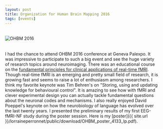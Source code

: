 ```yaml
---
layout: post
title: Organization for Human Brain Mapping 2016
tags: [events]
---
```

<img border="0" alt="OHBM 2016" src="https://www.rogue-resolutions.com/wp-content/uploads/2016/05/OHBM-2016-768x178.png" style="margin:20px auto 20px auto">

I had the chance to attend OHBM 2016 conference at Geneva Palexpo. It was impressive to participate to such a big event and see the huge variety of research topics around neuroimaging. There was an educational course on the [fundamental principles for clinical applications of real-time fMRI](http://www.humanbrainmapping.org/files/2016/ED/Real-time%20fMRI%20Fundamental%20Principles%20for%20Clinical%20Applications.pdf). Though real-time fMRI is an emerging and pretty small field of research, it is growing fast and seems to raise a lot of enthusiasm among researchers. I think my favorite keynote was Tim Behren's on "Storing, using and updating knowledge for behavioural control".  It is amazing to see how with fMRI and clever experimental design you can actually tackle fundamental questions about the neuronal codes and mechanisms. I also really enjoyed David Poeppel's keynote on how the neurobiology of language has evolved over the last twenty years. I presented the preliminary results of my first EEG-fMRI-NF study during the poster session. Here is my [poster]({{ site.url }}/lorraineperronnet/public/download/OHBM_poster_4133_lp.pdf).

